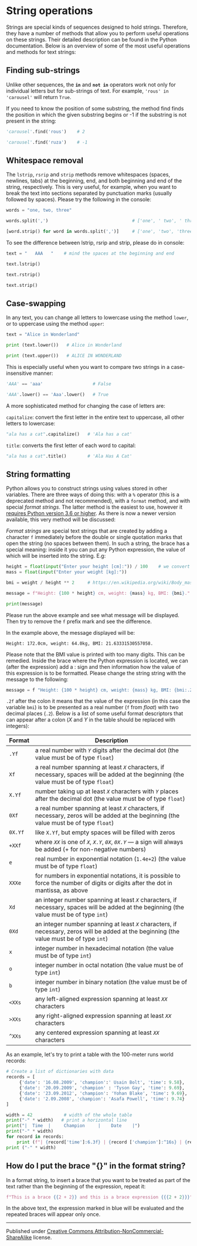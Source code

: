 # String operations

Strings are special kinds of sequences designed to hold strings. Therefore, they have a number of methods that allow you to perform useful operations on these strings. Their detailed description can be found in the Python documentation. Below is an overview of some of the most useful operations and methods for text strings:

## Finding sub-strings

Unlike other sequences, the **`in`** and **`not in`** operators work not only for individual letters but for sub-strings of text. For example, `'rous' in 'carousel'` will return `True`.

If you need to know the position of some substring, the method find finds the position in which the given substring begins or -1 if the substring is not present in the string:

```python
'carousel'.find('rous')    # 2

'carousel'.find('ruza')    # -1
```

## Whitespace removal

The `lstrip`, `rsrip` and `strip` methods remove whitespaces (spaces, newlines, tabs) at the beginning, end, and both beginning and end of the string, respectively. This is very useful, for example, when you want to break the text into sections separated by punctuation marks (usually followed by spaces). Please try the following in the console:

```python
words = "one, two, three"

words.split(',')                                # ['one', ' two', ' three']

[word.strip() for word in words.split(',')]     # ['one', 'two', 'three']
```

To see the difference between  lstrip,  rsrip and  strip, please do in console:

```python
text = "   AAA   "    # mind the spaces at the beginning and end

text.lstrip()

text.rstrip()

text.strip()
```

## Case-swapping

In any text, you can change all letters to lowercase using the method `lower`, or to uppercase using the method `upper`:

```python
text = "Alice in Wonderland"

print (text.lower())   # Alice in Wonderland

print (text.upper())   # ALICE IN WONDERLAND
```

This is especially useful when you want to compare two strings in a case-insensitive manner:

```python
'AAA' == 'aaa'                   # False

'AAA'.lower() == 'Aaa'.lower()   # True
```

A more sophisticated method for changing the case of letters are:

`capitalize`: convert the first letter in the entire text to uppercase, all other letters to lowercase:

```python
"ala has a cat".capitalize()   # 'Ala has a cat'
```

`title`: converts the first letter of each word to capital:

```python
"ala has a cat".title()        # 'Ala Has A Cat'
```

## String formatting

Python allows you to construct strings using values stored in other variables. There are three ways of doing this: with a `%` operator (this is a deprecated method and not recommended), with a `format` method, and with special *format strings*. The latter method is the easiest to use, however it <u>requires Python version 3.6 or higher</u>. As there is now a newer version available, this very method will be discussed:

*Format strings* are special text strings that are created by adding a character `f` immediately before the double or single quotation marks that open the string (no spaces between them). In such a string, the brace has a special meaning: inside it you can put any Python expression, the value of which will be inserted into the string. E.g:

```python
height = float(input("Enter your height [cm]:")) / 100    # we convert the given height into meters
mass = float(input("Enter your weight [kg]:")) 

bmi = weight / height ** 2     # https://en.wikipedia.org/wiki/Body_mass_index

message = f"Height: {100 * height} cm, weight: {mass} kg, BMI: {bmi}."

print(message)
```

Please run the above example and see what message will be displayed. Then try to remove the `f` prefix mark and see the difference.

In the example above, the message displayed will be:

```
Height: 172.0cm, weight: 64.0kg, BMI: 21.63331530557058.
```

Please note that the BMI value is printed with too many digits. This can be remedied. Inside the brace where the Python expression is located, we can (after the expression) add a : sign and then information how the value of this expression is to be formatted. Please change the string string with the message to the following:

```python
message = f "Height: {100 * height} cm, weight: {mass} kg, BMI: {bmi:.2f}"
```

`.2f` after the colon it means that the value of the expression (in this case the variable `bmi`) is to be presented as a real number (`f` from *float*) with two decimal places (`.2`). Below is a list of some useful format descriptors that can appear after a colon (*X* and *Y* in the table should be replaced with integers):

| Format  | Description                                                                                                                                 |
| ------- | ------------------------------------------------------------------------------------------------------------------------------------------- |
| `.Yf`   | a real number with *`Y`* digits after the decimal dot (the value must be of type `float`)                                                   |
| `Xf`    | a real number spanning at least *`X`* characters, if necessary, spaces will be added at the beginning (the value must be of type `float`)   |
| `X.Yf`  | number taking up at least *`X`* characters with *`Y`* places after the decimal dot (the value must be of type `float`)                      |
| `0Xf`   | a real number spanning at least *`X`* characters, if necessary, zeros will be added at the beginning (the value must be of type `float`)    |
| `0X.Yf` | like `X.Yf`, but empty spaces will be filled with zeros                                                                                     |
| `+XXf`  | where *`XX`* is one of *`X`*, *`X.Y`*, *`0X`*, *`0X.Y`* — a sign will always be added (+ for non-negative numbers)                          |
| `e`     | real number in exponential notation (`1.4e+2`) (the value must be of type `float`)                                                          |
| `XXXe`  | for numbers in exponential notations, it is possible to force the number of digits or digits after the dot in mantissa, as above            |
| `Xd`    | an integer number spanning at least *`X`* characters, if necessary, spaces will be added at the beginning (the value must be of type `int`) |
| `0Xd`   | an integer number spanning at least *`X`* characters, if necessary, zeros will be added at the beginning (the value must be of type `int`)  |
| `x`     | integer number in hexadecimal notation (the value must be of type `int`)                                                                    |
| `o`     | integer number in octal notation (the value must be of type `int`)                                                                          |
| `b`     | integer number in binary notation (the value must be of type `int`)                                                                         |
| `<XXs`  | any left-aligned expression spanning at least *`XX`* characters                                                                             |
| `>XXs`  | any right-aligned expression spanning at least *`XX`* characters                                                                            |
| `^XXs`  | any centered expression spanning at least *`XX`* characters                                                                                 |

As an example, let's try to print a table with the 100-meter runs world records:

```python
# Create a list of dictionaries with data
records = [
     {'date': '16.08.2009', 'champion':' Usain Bolt', 'time': 9.58},
     {'date': '20.09.2009', 'champion' : 'Tyson Gay', 'time': 9.69},
     {'date': '23.09.2012', 'champion': 'Yohan Blake', 'time': 9.69},
     {'date': '2.09.2008', 'champion': 'Asafa Powell', 'time': 9.74}
]

width = 42            # width of the whole table
print("-" * width)   # print a horizontal line
print("|  Time  |     Champion     |    Date    |") 
print("-" * width) 
for record in records: 
    print (f"| {record['time']:6.3f} | {record ['champion']:^16s} | {record ['date']:>10s} |")
print ("-" * width)
```

## How do I put the brace "{}" in the format string?

In a format string, to insert a brace that you want to be treated as part of the text rather than the beginning of the expression, repeat it:

```python
f"This is a brace {{2 + 2}} and this is a brace expression {{{2 + 2}}}"
```

In the above text, the expression marked in blue will be evaluated and the repeated braces will appear only once.


<hr/>

Published under [Creative Commons Attribution-NonCommercial-ShareAlike](https://creativecommons.org/licenses/by-nc-sa/4.0/) license.
